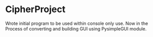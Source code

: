 # CipherProject

Wrote initial program to be used within console only use. Now in the Process of converting and building GUI using PysimpleGUI module.